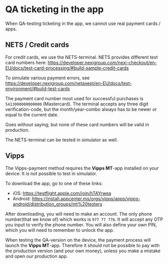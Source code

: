 # QA ticketing in the app

When QA-testing ticketing in the app, we cannot use real payment cards / apps.

## NETS / Credit cards

For credit cards, we use the NETS-terminal. NETS provides different test card numbers here: https://developer.nexigroup.com/nexi-checkout/en-EU/docs/test-card-processing/#build-sample-credit-cards

To simulate various payment errors, see https://developer.nexigroup.com/netaxept/en-EU/docs/test-environment/#build-test-cards

The payment card number most used for successful purchases is `5413000000000000` (Mastercard). The terminal accepts any three digit verification-code, but the month/year-combo always has to be newer or equal to the current date.

Goes without saying; but none of these card numbers will be valid in production.

The NETS-terminal can be tested in simulator as well.

## Vipps

The Vipps-payment method requires the **Vipps MT**-app installed on your device. It is not possible to test in simulator.

To download the app, go to one of these links:

- iOS: https://testflight.apple.com/join/hTAYrwea
- Android: https://install.appcenter.ms/orgs/vipps/apps/vipps-android/distribution_groups/mt%20testers

After downloading, you will need to make an account. The only phone number(that we know of) which works is `977 77 776`. It will accept any OTP you input to verify the phone number. You will also define your own PIN, which you will need to remember to unlock the app.

When testing the QA-version on the device, the payment process will launch the **Vipps MT**-app. Therefore it should not be possible to pay with the production version (and your own money), unless you make a mistake and open _our_ production app.

